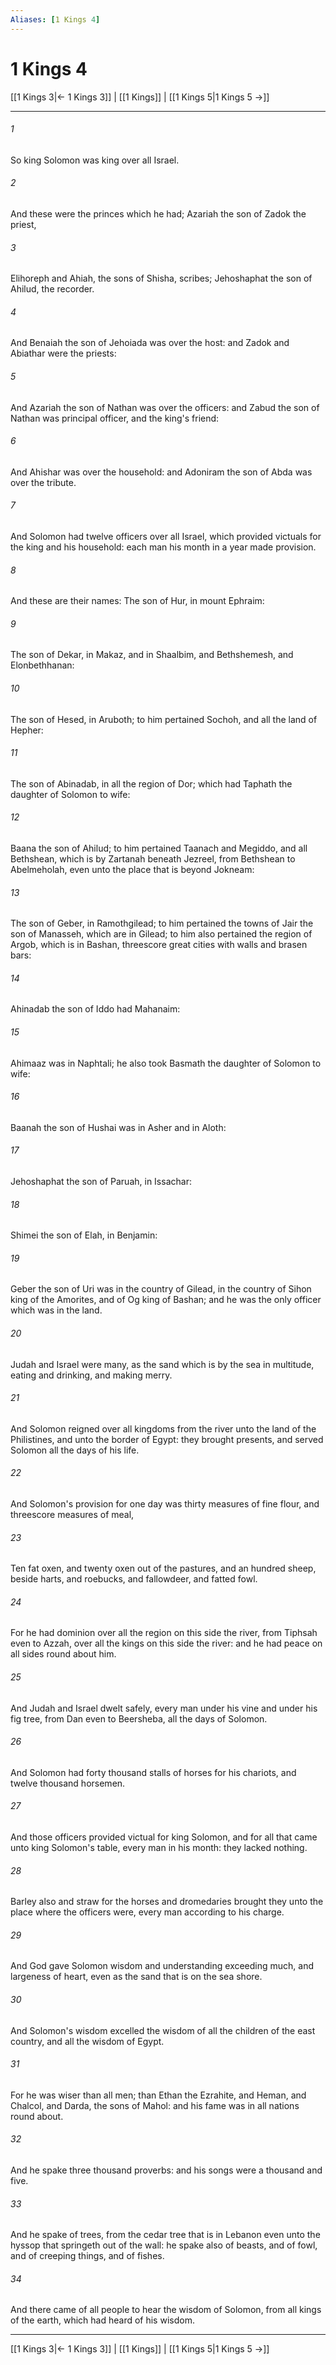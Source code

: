 ```yaml
---
Aliases: [1 Kings 4]
---
```

# 1 Kings 4

[[1 Kings 3|← 1 Kings 3]] | [[1 Kings]] | [[1 Kings 5|1 Kings 5 →]]
***



###### 1 
So king Solomon was king over all Israel. 

###### 2 
And these were the princes which he had; Azariah the son of Zadok the priest, 

###### 3 
Elihoreph and Ahiah, the sons of Shisha, scribes; Jehoshaphat the son of Ahilud, the recorder. 

###### 4 
And Benaiah the son of Jehoiada was over the host: and Zadok and Abiathar were the priests: 

###### 5 
And Azariah the son of Nathan was over the officers: and Zabud the son of Nathan was principal officer, and the king's friend: 

###### 6 
And Ahishar was over the household: and Adoniram the son of Abda was over the tribute. 

###### 7 
And Solomon had twelve officers over all Israel, which provided victuals for the king and his household: each man his month in a year made provision. 

###### 8 
And these are their names: The son of Hur, in mount Ephraim: 

###### 9 
The son of Dekar, in Makaz, and in Shaalbim, and Bethshemesh, and Elonbethhanan: 

###### 10 
The son of Hesed, in Aruboth; to him pertained Sochoh, and all the land of Hepher: 

###### 11 
The son of Abinadab, in all the region of Dor; which had Taphath the daughter of Solomon to wife: 

###### 12 
Baana the son of Ahilud; to him pertained Taanach and Megiddo, and all Bethshean, which is by Zartanah beneath Jezreel, from Bethshean to Abelmeholah, even unto the place that is beyond Jokneam: 

###### 13 
The son of Geber, in Ramothgilead; to him pertained the towns of Jair the son of Manasseh, which are in Gilead; to him also pertained the region of Argob, which is in Bashan, threescore great cities with walls and brasen bars: 

###### 14 
Ahinadab the son of Iddo had Mahanaim: 

###### 15 
Ahimaaz was in Naphtali; he also took Basmath the daughter of Solomon to wife: 

###### 16 
Baanah the son of Hushai was in Asher and in Aloth: 

###### 17 
Jehoshaphat the son of Paruah, in Issachar: 

###### 18 
Shimei the son of Elah, in Benjamin: 

###### 19 
Geber the son of Uri was in the country of Gilead, in the country of Sihon king of the Amorites, and of Og king of Bashan; and he was the only officer which was in the land. 

###### 20 
Judah and Israel were many, as the sand which is by the sea in multitude, eating and drinking, and making merry. 

###### 21 
And Solomon reigned over all kingdoms from the river unto the land of the Philistines, and unto the border of Egypt: they brought presents, and served Solomon all the days of his life. 

###### 22 
And Solomon's provision for one day was thirty measures of fine flour, and threescore measures of meal, 

###### 23 
Ten fat oxen, and twenty oxen out of the pastures, and an hundred sheep, beside harts, and roebucks, and fallowdeer, and fatted fowl. 

###### 24 
For he had dominion over all the region on this side the river, from Tiphsah even to Azzah, over all the kings on this side the river: and he had peace on all sides round about him. 

###### 25 
And Judah and Israel dwelt safely, every man under his vine and under his fig tree, from Dan even to Beersheba, all the days of Solomon. 

###### 26 
And Solomon had forty thousand stalls of horses for his chariots, and twelve thousand horsemen. 

###### 27 
And those officers provided victual for king Solomon, and for all that came unto king Solomon's table, every man in his month: they lacked nothing. 

###### 28 
Barley also and straw for the horses and dromedaries brought they unto the place where the officers were, every man according to his charge. 

###### 29 
And God gave Solomon wisdom and understanding exceeding much, and largeness of heart, even as the sand that is on the sea shore. 

###### 30 
And Solomon's wisdom excelled the wisdom of all the children of the east country, and all the wisdom of Egypt. 

###### 31 
For he was wiser than all men; than Ethan the Ezrahite, and Heman, and Chalcol, and Darda, the sons of Mahol: and his fame was in all nations round about. 

###### 32 
And he spake three thousand proverbs: and his songs were a thousand and five. 

###### 33 
And he spake of trees, from the cedar tree that is in Lebanon even unto the hyssop that springeth out of the wall: he spake also of beasts, and of fowl, and of creeping things, and of fishes. 

###### 34 
And there came of all people to hear the wisdom of Solomon, from all kings of the earth, which had heard of his wisdom.

***
[[1 Kings 3|← 1 Kings 3]] | [[1 Kings]] | [[1 Kings 5|1 Kings 5 →]]
